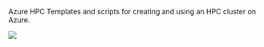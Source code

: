 Azure HPC
Templates and scripts for creating and using an HPC cluster on Azure.

<a href="https://portal.azure.com/#create/Microsoft.Template/uri/https%3A%2F%2Fraw.githubusercontent.com%2Fedwardsp%2Fazhpc%2Fchainermn%2Fazuredeploy.json" target="_blank">
    <img src="http://azuredeploy.net/deploybutton.png" />
</a>
